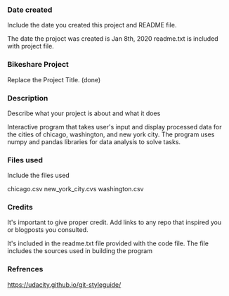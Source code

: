 ### Date created
Include the date you created this project and README file.

The date the projoct was created is Jan 8th, 2020
readme.txt is included with project file.

### Bikeshare Project
Replace the Project Title. (done)



### Description
Describe what your project is about and what it does

Interactive program that takes user's input and display processed data for the cities of chicago, washington, and new york city.
The program uses numpy and pandas libraries for data analysis to solve tasks.

### Files used
Include the files used

chicago.csv
new_york_city.cvs
washington.csv

### Credits
It's important to give proper credit. Add links to any repo that inspired you or blogposts you consulted.

It's included in the readme.txt file provided with the code file. 
The file includes the sources used in building the program
### Refrences

https://udacity.github.io/git-styleguide/

